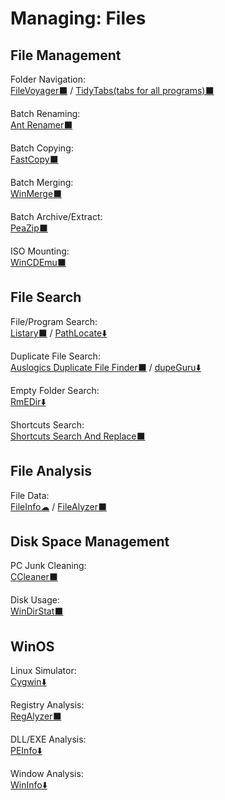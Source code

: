 # Managing: Files

## File Management

Folder Navigation:  
  [FileVoyager⬛](https://www.filevoyager.com/) / 
  [TidyTabs(tabs for all programs)⬛](https://www.nurgo-software.com/products/tidytabs)
  
Batch Renaming:  
  [Ant Renamer️⬛](https://www.antp.be/software/renamer)
  
Batch Copying:  
  [FastCopy⬛](https://fastcopy.jp/en/)
  
Batch Merging:  
  [WinMerge⬛](https://winmerge.org/)
  
Batch Archive/Extract:  
  [PeaZip⬛](https://www.peazip.org/)
  
ISO Mounting:  
  [WinCDEmu⬛](http://wincdemu.sysprogs.org/)
  
## File Search

File/Program Search:  
  [Listary⬛](https://www.listary.com/) / 
  [PathLocate⬇️](http://www.pazera-software.com/products/path-locate/)
  
Duplicate File Search:  
  [Auslogics Duplicate File Finder⬛](https://www.auslogics.com/en/software/duplicate-file-finder/) / 
  [dupeGuru⬇️](https://dupeguru.voltaicideas.net/)
  
Empty Folder Search:  
  [RmEDir⬇️](http://www.pazera-software.com/products/rmedir/)
  
Shortcuts Search:  
  [Shortcuts Search And Replace⬛](http://jacquelin.potier.free.fr/ShortcutsSearchAndReplace/)
  
## File Analysis

File Data:  
  [FileInfo☁](https://fileinfo.com/) / 
  [FileAlyzer⬛](https://www.safer-networking.org/products/filealyzer/)
  
## Disk Space Management
PC Junk Cleaning:  
  [CCleaner⬛](https://www.ccleaner.com/)
  
Disk Usage:  
  [WinDirStat⬛](https://windirstat.net/)
  
## WinOS

Linux Simulator:  
  [Cygwin⬇️](https://www.cygwin.com/)

Registry Analysis:  
  [RegAlyzer⬛](https://www.safer-networking.org/products/regalyzer/)
  
DLL/EXE Analysis:  
  [PEInfo⬇️](http://www.pazera-software.com/products/peinfo/)
  
Window Analysis:  
  [WinInfo⬇️](http://www.pazera-software.com/products/wininfo/)
